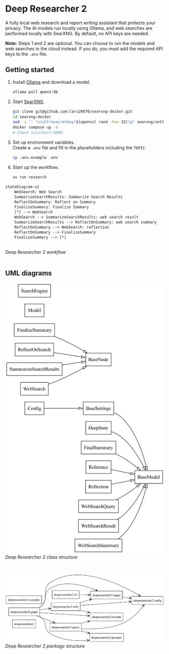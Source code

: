 # Deep Researcher 2

A fully local web research and report writing assistant that protects your privacy.
The AI models run locally using Ollama, and web searches are performed locally with SearXNG.
By default, no API keys are needed.

**Note:** Steps 1 and 2 are optional. You can choose to run the models and web searches in the cloud instead.
If you do, you must add the required API keys to the `.env` file.


## Getting started
1. Install [Ollama](https://ollama.com) and download a model.
   ```bash
   ollama pull qwen3:8b
   ```
2. Start [SearXNG](https://docs.searxng.org).
   ```bash
   git clone git@github.com:lars20070/searxng-docker.git
   cd searxng-docker
   sed -i '' "s|ultrasecretkey|$(openssl rand -hex 32)|g" searxng/settings.yml
   docker compose up -d
   # Check localhost:8080
   ```
3. Set up environment variables.<br>
Create a `.env` file and fill in the placeholders including the `TOPIC`.
   ```bash
   cp .env.example .env
   ```
4. Start up the workflow.
   ```bash
   uv run research
   ```

``` mermaid
stateDiagram-v2
    WebSearch: Web Search
    SummarizeSearchResults: Summarize Search Results
    ReflectOnSummary: Reflect on Summary
    FinalizeSummary: Finalize Summary
    [*] --> WebSearch
    WebSearch --> SummarizeSearchResults: web search result
    SummarizeSearchResults --> ReflectOnSummary: web search summary
    ReflectOnSummary --> WebSearch: reflection
    ReflectOnSummary --> FinalizeSummary
    FinalizeSummary --> [*]
```
<br>*Deep Researcher 2 workflow*
<br>
<br>

## UML diagrams

![class diagram](./uml/classes.png "Deep Researcher 2 class structure")
<br>*Deep Researcher 2 class structure*

<br>

![package diagram](./uml/packages.png "Deep Researcher 2 package structure")
<br>*Deep Researcher 2 package structure*

<br>
<br>
